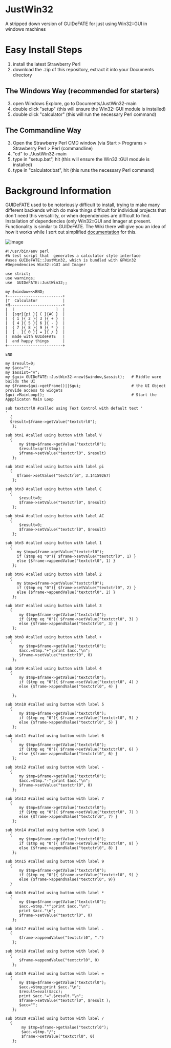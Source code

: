 # JustWin32
A stripped down version of GUIDeFATE for just using Win32::GUI in windows machines

# Easy Install Steps

1. install the latest Strawberry Perl
2. download the .zip of this repository, extract it into your Documents directory

## The Windows Way (recommended for starters)

3. open Windows Explore, go to Documents/JustWin32-main
4. double click "setup" (this will ensure the Win32::GUI module is installed)
5. double click "calculator" (this will run the necessary Perl command)

## The Commandline Way

3. Open the Strawberry Perl CMD window (via Start > Programs > Strawberry Perl > Perl (commandline)
4. "cd" to ./JustWin32-main
5. type in "setup.bat", hit <enter> (this will ensure the Win32::GUI module is installed)
6. type in "calculator.bat", hit <enter> (this runs the necessary Perl command)

# Background Information

GUIDeFATE used to be notoriously difficult to install, trying to make many different backends which do make things difficult for individual projects that don't need this versatility, or when dependencies are difficult to find.  Installation of dependencies (only Win32::GUI and Imager at present.
Functionality is similar to GUIDeFATE.  The Wiki there will give you an idea of how it works while I sort out simplified [documentation](JustWin32.pod) for this.

![image](https://github.com/saiftynet/JustWin32/assets/34284663/269799bf-0cf8-4be8-9f9a-93245e53932e)

```
#!/usr/bin/env perl 
#A test script that  generates a calculator style interface
#uses GUIDeFATE::JustWin32, which is bundled with GFWin32
#Dependencies Win32::GUI and Imager

use strict;
use warnings;
use  GUIDeFATE::JustWin32;;

my $window=<<END;
+------------------------+
|T  Calculator           |
+M-----------------------+
|  [                  ]  |
|  {sqr}{pi }{ C }{AC }  |
|  { 1 }{ 2 }{ 3 }{ + }  |
|  { 4 }{ 5 }{ 6 }{ - }  |
|  { 7 }{ 8 }{ 9 }{ * }  |
|  { . }{ 0 }{ = }{ / }  |
|  made with GUIdeFATE   |
|  and happy things      |
+------------------------+

END

my $result=0;
my $acc="";
my $assist="v";     
my $gui= GUIDeFATE::JustWin32->new($window,$assist);   # Middle ware builds the UI
my $frame=$gui->getFrame()||$gui;                      # the UI Object provide access to widgets
$gui->MainLoop();                                      # Start the Appplicaton Main Loop

sub textctrl0 #called using Text Control with default text '                    '
  {
  $result=$frame->getValue("textctrl0");
   };

sub btn1 #called using button with label V 
  {
	  my $tmp=$frame->getValue("textctrl0");
      $result=sqrt($tmp);
      $frame->setValue("textctrl0", $result)
   };

sub btn2 #called using button with label pi 
  {
     $frame->setValue("textctrl0", 3.14159267)
   };

sub btn3 #called using button with label C 
  {
      $result=0;
      $frame->setValue("textctrl0", $result)
   };

sub btn4 #called using button with label AC 
  {
      $result=0;
      $frame->setValue("textctrl0", $result) 
   };

sub btn5 #called using button with label 1 
  {  
	 my $tmp=$frame->getValue("textctrl0");
	 if ($tmp eq "0"){ $frame->setValue("textctrl0", 1) }
     else {$frame->appendValue("textctrl0", 1) }
   };

sub btn6 #called using button with label 2 
  {
	 my $tmp=$frame->getValue("textctrl0");
	 if ($tmp eq "0"){ $frame->setValue("textctrl0", 2) }
     else {$frame->appendValue("textctrl0", 2) }
   };

sub btn7 #called using button with label 3 
  {
	  my $tmp=$frame->getValue("textctrl0");
	  if ($tmp eq "0"){ $frame->setValue("textctrl0", 3) }
	  else {$frame->appendValue("textctrl0", 3) }
   };

sub btn8 #called using button with label + 
  {
	  my $tmp=$frame->getValue("textctrl0");
	  $acc.=$tmp."+";print $acc."\n";
      $frame->setValue("textctrl0", 0)
   };

sub btn9 #called using button with label 4 
  {
	  my $tmp=$frame->getValue("textctrl0");
	  if ($tmp eq "0"){ $frame->setValue("textctrl0", 4) }
	  else {$frame->appendValue("textctrl0", 4) }
  
   };

sub btn10 #called using button with label 5 
  {
	  my $tmp=$frame->getValue("textctrl0");
	  if ($tmp eq "0"){ $frame->setValue("textctrl0", 5) }
	  else {$frame->appendValue("textctrl0", 5) }
   };

sub btn11 #called using button with label 6 
  {   
	  my $tmp=$frame->getValue("textctrl0");
	  if ($tmp eq "0"){ $frame->setValue("textctrl0", 6) }
	  else {$frame->appendValue("textctrl0", 6) }
   };

sub btn12 #called using button with label - 
  {
  	  my $tmp=$frame->getValue("textctrl0");
	  $acc.=$tmp."-";print $acc."\n";
      $frame->setValue("textctrl0", 0)
   };

sub btn13 #called using button with label 7 
  {
	  my $tmp=$frame->getValue("textctrl0");
	  if ($tmp eq "0"){ $frame->setValue("textctrl0", 7) }
	  else {$frame->appendValue("textctrl0", 7) }
   };

sub btn14 #called using button with label 8 
  {
	  my $tmp=$frame->getValue("textctrl0");
	  if ($tmp eq "0"){ $frame->setValue("textctrl0", 8) }
	  else {$frame->appendValue("textctrl0", 8) }
   };

sub btn15 #called using button with label 9 
  {
	  my $tmp=$frame->getValue("textctrl0");
	  if ($tmp eq "0"){ $frame->setValue("textctrl0", 9) }
	  else {$frame->appendValue("textctrl0", 9)}
  }

sub btn16 #called using button with label * 
  {   
	  my $tmp=$frame->getValue("textctrl0");
	  $acc.=$tmp."*";print $acc."\n";
	  print $acc."\n";
      $frame->setValue("textctrl0", 0)
   };

sub btn17 #called using button with label . 
  {
	  $frame->appendValue("textctrl0", ".")
   };

sub btn18 #called using button with label 0 
  {
	  $frame->appendValue("textctrl0", 0)
   };

sub btn19 #called using button with label = 
  {   
	  my $tmp=$frame->getValue("textctrl0");
	  $acc.=$tmp;print $acc."\n";
	  $result=eval($acc);
	  print $acc."=".$result."\n";
	  $frame->setValue("textctrl0", $result );
	  $acc="";
   };

sub btn20 #called using button with label / 
  {
	   my $tmp=$frame->getValue("textctrl0");
	   $acc.=$tmp."/";
	   $frame->setValue("textctrl0", 0)
   };

```



